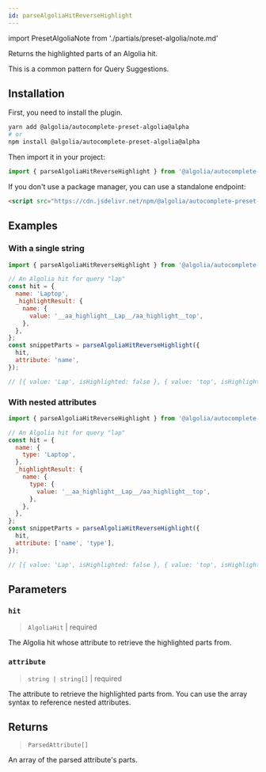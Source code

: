 ```yaml
---
id: parseAlgoliaHitReverseHighlight
---
```


import PresetAlgoliaNote from './partials/preset-algolia/note.md'

Returns the highlighted parts of an Algolia hit.

This is a common pattern for Query Suggestions.

<PresetAlgoliaNote />

## Installation

First, you need to install the plugin.

```bash
yarn add @algolia/autocomplete-preset-algolia@alpha
# or
npm install @algolia/autocomplete-preset-algolia@alpha
```

Then import it in your project:

```js
import { parseAlgoliaHitReverseHighlight } from '@algolia/autocomplete-preset-algolia';
```

If you don't use a package manager, you can use a standalone endpoint:

```html
<script src="https://cdn.jsdelivr.net/npm/@algolia/autocomplete-preset-algolia@alpha"></script>
```

## Examples

### With a single string

```js
import { parseAlgoliaHitReverseHighlight } from '@algolia/autocomplete-preset-algolia';

// An Algolia hit for query "lap"
const hit = {
  name: 'Laptop',
  _highlightResult: {
    name: {
      value: '__aa_highlight__Lap__/aa_highlight__top',
    },
  },
};
const snippetParts = parseAlgoliaHitReverseHighlight({
  hit,
  attribute: 'name',
});

// [{ value: 'Lap', isHighlighted: false }, { value: 'top', isHighlighted: true }]
```

### With nested attributes

```js
import { parseAlgoliaHitReverseHighlight } from '@algolia/autocomplete-preset-algolia';

// An Algolia hit for query "lap"
const hit = {
  name: {
    type: 'Laptop',
  },
  _highlightResult: {
    name: {
      type: {
        value: '__aa_highlight__Lap__/aa_highlight__top',
      },
    },
  },
};
const snippetParts = parseAlgoliaHitReverseHighlight({
  hit,
  attribute: ['name', 'type'],
});

// [{ value: 'Lap', isHighlighted: false }, { value: 'top', isHighlighted: true }]
```

## Parameters

### `hit`

> `AlgoliaHit` | required

The Algolia hit whose attribute to retrieve the highlighted parts from.

### `attribute`

> `string | string[]` | required

The attribute to retrieve the highlighted parts from. You can use the array syntax to reference nested attributes.

## Returns

> `ParsedAttribute[]`

An array of the parsed attribute's parts.
